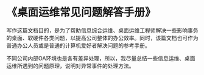 # 《桌面运维常见问题解答手册》

写作这篇文档目的，是为了帮助信息综合运维、桌面运维工程师解决一些影响事务的桌面、软硬件各类问题，以提高公司整体的办公效率。同时，该篇文档也可作为普通办公人员或是普通的计算机爱好者解决问题的参考手册。

不同公司内部OA环境也是各有差异处理，所以，我尽量总结一些信息运维、桌面运维所遇到的问题原理，说明对异常事件的处理方法。



